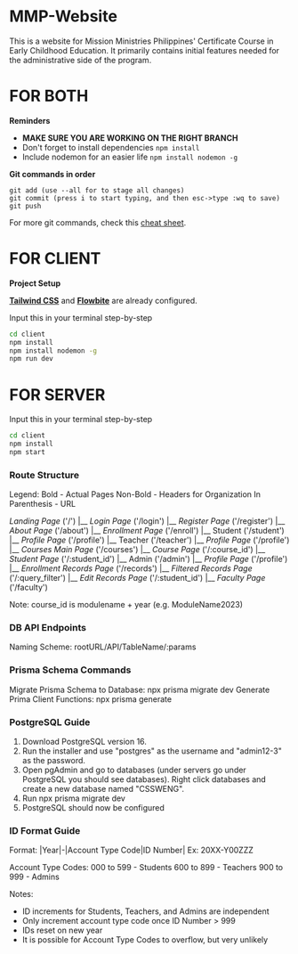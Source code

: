 # MMP-Website
This is a website for Mission Ministries Philippines' Certificate Course in Early Childhood Education. It primarily contains initial features needed for the administrative side of the program.

# FOR BOTH
**Reminders**
- **MAKE SURE YOU ARE WORKING ON THE RIGHT BRANCH**
- Don't forget to install dependencies ```npm install```
- Include nodemon for an easier life ```npm install nodemon -g```
  
**Git commands in order**
```
git add (use --all for to stage all changes)
git commit (press i to start typing, and then esc->type :wq to save)
git push
```
For more git commands, check this [cheat sheet](https://education.github.com/git-cheat-sheet-education.pdf).

# FOR CLIENT
**Project Setup**

**[Tailwind CSS](https://tailwindcss.com/docs/installation)** and **[Flowbite](https://flowbite.com/docs/getting-started/vue/)** are already configured.

Input this in your terminal step-by-step
```sh
cd client
npm install
npm install nodemon -g
npm run dev
```

# FOR SERVER
Input this in your terminal step-by-step
```sh
cd client
npm install
npm start
```

### Route Structure
Legend:
Bold - Actual Pages
Non-Bold - Headers for Organization
In Parenthesis - URL

*Landing Page* ('/')
|__ *Login Page* ('/login')
|__ *Register Page* ('/register')
|__ *About Page* ('/about')
|__ *Enrollment Page* ('/enroll')
|__ Student ('/student')
    |__ *Profile Page* ('/profile')
|__ Teacher ('/teacher')
    |__ *Profile Page* ('/profile')
    |__ *Courses Main Page* ('/courses')
        |__ *Course Page* ('/:course_id')
            |__ *Student Page* ('/:student_id')
|__ Admin ('/admin')
    |__ *Profile Page* ('/profile')
    |__ *Enrollment Records Page* ('/records')
        |__ *Filtered Records Page* ('/:query_filter')
        |__ *Edit Records Page* ('/:student_id')
    |__ *Faculty Page* ('/faculty')

Note: course_id is modulename + year (e.g. ModuleName2023)

### DB API Endpoints
Naming Scheme: rootURL/API/TableName/:params

### Prisma Schema Commands
Migrate Prisma Schema to Database: npx prisma migrate dev
Generate Prima Client Functions: npx prisma generate

### PostgreSQL Guide
1. Download PostgreSQL version 16.
2. Run the installer and use "postgres" as the username and "admin12-3" as the password.
3. Open pgAdmin and go to databases (under servers go under PostgreSQL you should see databases). Right click databases and create a new database named "CSSWENG".
4. Run npx prisma migrate dev
5. PostgreSQL should now be configured

### ID Format Guide
Format: |Year|-|Account Type Code|ID Number|
Ex: 20XX-Y00ZZZ

Account Type Codes:
000 to 599 - Students
600 to 899 - Teachers
900 to 999 - Admins

Notes:
- ID increments for Students, Teachers, and Admins are independent
- Only increment account type code once ID Number > 999
- IDs reset on new year
- It is possible for Account Type Codes to overflow, but very unlikely

